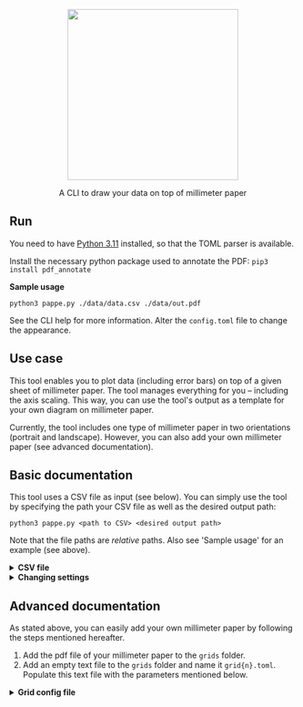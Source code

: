 <p align="center">
  <img src="https://github.com/paul019/pappe/assets/37160523/151f44e6-318d-43c6-ba63-8fab64548b6b" width="300px" />
  <p align="center">A CLI to draw your data on top of millimeter paper</p>
</p>
 
## Run

You need to have [Python 3.11](https://www.python.org/downloads/) installed, so that the TOML parser is available.

Install the necessary python package used to annotate the PDF: `pip3 install pdf_annotate`

**Sample usage**

```
python3 pappe.py ./data/data.csv ./data/out.pdf
```

See the CLI help for more information. Alter the `config.toml` file to change the appearance.


## Use case

This tool enables you to plot data (including error bars) on top of a given sheet of millimeter paper. The tool manages everything for you – including the axis scaling. This way, you can use the tool's output as a template for your own diagram on millimeter paper.

Currently, the tool includes one type of millimeter paper in two orientations (portrait and landscape). However, you can also add your own millimeter paper (see advanced documentation).


## Basic documentation

This tool uses a CSV file as input (see below). You can simply use the tool by specifying the path your CSV file as well as the desired output path:

```
python3 pappe.py <path to CSV> <desired output path>
```

Note that the file paths are *relative* paths. Also see 'Sample usage' for an example (see above).

<details>
<summary><b>CSV file</b></summary>

The supplied CSV file should have 2 to 4 columns and it should *not* have a header row. Each row represents one data point. This is what the columens are for:

| Column No. | Content |
| --- | --- |
| __1__ | x-value |
| __2__ | y-value |
| __3__ (optional) | lower error of y-value* |
| __4__ (optional) | upper error of y-value* |

\*Note: If only three columns are supplied, the third column's content is interpreted as a *symmetrical* error of the y-value.
</details>

<details>
<summary><b>Changing settings</b></summary>

To change basic settings, change the `config.toml` file. The following paramters can be set:

| Parameter | Type | Default | Meaning |
| --------- | ---- | ------- | ------- |
| `grid_variant` | `1` or `2` | `1` | `1` for portrait paper and `2` for landscape paper (you can also add your own paper; see below). |
| `factors/x`, `factors/y` | `List<int>` | `[1, 2, 3, 4, 5, 6, 8, 9]` | The tool first tries to scale the data by a power of ten; it uses the largest possible power of ten. It than chooses one of the supplied factors to further scale up the data; again, it uses the largest possible factor. Change this array in order to obtain the desired scaling of the data in `x`- and `y`-direction. |
| `origins/x`, `origins/y` | `bool` | `false` | If you want the `x`- or `y`-axis to include the value `0` in any case, set this to `true`. |
</details>

## Advanced documentation

As stated above, you can easily add your own millimeter paper by following the steps mentioned hereafter.

1. Add the pdf file of your millimeter paper to the `grids` folder.
2. Add an empty text file to the `grids` folder and name it `grid{n}.toml`. Populate this text file with the parameters mentioned below.

<details>
<summary><b>Grid config file</b></summary>

Adding your own millimeter paper requires you to 'measure' it. Read the following table chronologically for instructions:

| Parameter | Meaning / instructions |
| --- | --- |
| `paper/file` | Relative path of your grid pdf file (relative from the project's entry point). |
| `paper/width`, `paper/height` | Export your millimeter paper pdf file as a `jpg` image (e. g. with `300 ppi`). Input this image's pixel dimensions here. |
| `grid/width`, `grid/height` | Use a suitable image viewing application* to determine the pixel dimensions of the actual grid on your millimeter paper. |
| `grid/x`, `grid/y` | Use a suitable image viewing application* to determine the pixel position of the lower left corner of the actual grid on your millimeter paper. (This position should be measured from the lower left corner of your image.) |
| `grid/num_x_blocks`, `grid/num_y_blocks` | The number of *big* blocks on your millimeter paper. For example `18 x 27`. |
| `grid/num_x_tiny_blocks_per_block`, `grid/num_x_tiny_blocks_per_block` | Number of tiny blocks per big block. Usually, this number should be `10`. |
| `drawing/cross_size` | Pixel size of the displayed data points. |
| `drawing/axis_tick_size` | Pixel size of the axis ticks. |

\*For example preview on MacOS.
</details>